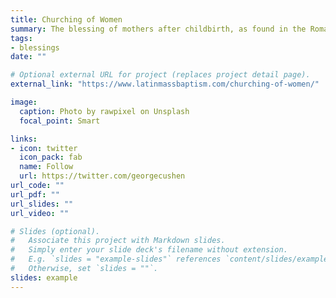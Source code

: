 ```yaml
---
title: Churching of Women
summary: The blessing of mothers after childbirth, as found in the Roman Ritual
tags:
- blessings
date: ""

# Optional external URL for project (replaces project detail page).
external_link: "https://www.latinmassbaptism.com/churching-of-women/"

image:
  caption: Photo by rawpixel on Unsplash
  focal_point: Smart

links:
- icon: twitter
  icon_pack: fab
  name: Follow
  url: https://twitter.com/georgecushen
url_code: ""
url_pdf: ""
url_slides: ""
url_video: ""

# Slides (optional).
#   Associate this project with Markdown slides.
#   Simply enter your slide deck's filename without extension.
#   E.g. `slides = "example-slides"` references `content/slides/example-slides.md`.
#   Otherwise, set `slides = ""`.
slides: example
---
```


